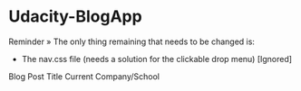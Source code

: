 # Udacity-BlogApp

Reminder » The only thing remaining that needs to be changed is: 
- The nav.css file (needs a solution for the clickable drop menu) [Ignored]

Blog Post
Title
Current Company/School
